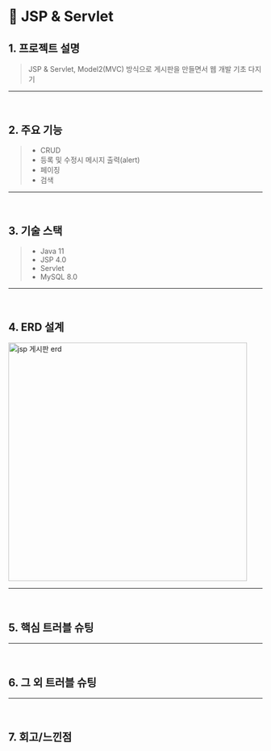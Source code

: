 # 📌 JSP & Servlet

## 1. 프로젝트 설명
> JSP & Servlet, Model2(MVC) 방식으로 게시판을 만들면서 웹 개발 기초 다지기

* * *

</br>

## 2. 주요 기능
> - CRUD
> - 등록 및 수정시 메시지 출력(alert)
> - 페이징
> - 검색

* * *

</br>

## 3. 기술 스택
> - Java 11
> - JSP 4.0
> - Servlet 
> - MySQL 8.0

* * *

</br>

## 4. ERD 설계
<img width="473" alt="jsp 게시판 erd" src="https://user-images.githubusercontent.com/90013342/209227060-fa40bbc8-534b-4e07-b9c6-c9f8faba7be4.png">

* * *

</br>

## 5. 핵심 트러블 슈팅

* * *

</br>

## 6. 그 외 트러블 슈팅

* * *

</br>

## 7. 회고/느낀점

